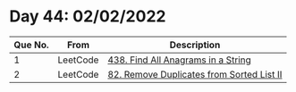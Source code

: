 # Day 44: 02/02/2022

| Que No. | From | Description |
| --- | --- | --- |
| 1 | LeetCode | [438. Find All Anagrams in a String](https://leetcode.com/problems/find-all-anagrams-in-a-string/) |
| 2 | LeetCode | [82. Remove Duplicates from Sorted List II](https://leetcode.com/problems/remove-duplicates-from-sorted-list-ii/) |

